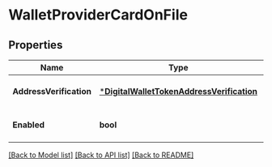 # WalletProviderCardOnFile

## Properties
Name | Type | Description | Notes
------------ | ------------- | ------------- | -------------
**AddressVerification** | [***DigitalWalletTokenAddressVerification**](digital_wallet_token_address_verification.md) |  | [optional] [default to null]
**Enabled** | **bool** |  | [optional] [default to false]

[[Back to Model list]](../README.md#documentation-for-models) [[Back to API list]](../README.md#documentation-for-api-endpoints) [[Back to README]](../README.md)

